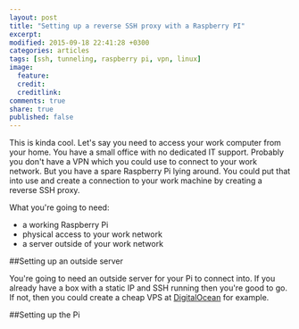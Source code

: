 ```yaml
---
layout: post
title: "Setting up a reverse SSH proxy with a Raspberry PI"
excerpt:
modified: 2015-09-18 22:41:28 +0300
categories: articles
tags: [ssh, tunneling, raspberry pi, vpn, linux]
image:
  feature:
  credit:
  creditlink:
comments: true
share: true
published: false
---
```


This is kinda cool. Let's say you need to access your work computer from your home. You have a small office with no dedicated IT support. Probably you don't have a VPN which you could use to connect to your work network. But you have a spare Raspberry Pi lying around. You could put that into use and create a connection to your work machine by creating a reverse SSH proxy.

What you're going to need:
* a working Raspberry Pi
* physical access to your work network
* a server outside of your work network

##Setting up an outside server

You're going to need an outside server for your Pi to connect into. If you already have a box with a static IP and SSH running then you're good to go. If not, then you could create a cheap VPS at [DigitalOcean](https://www.digitalocean.com/?refcode=0b1905c10185 "link to DigitalOcean") for example.

##Setting up the Pi
